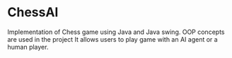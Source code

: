 # ChessAI
Implementation of Chess game using Java and Java swing. OOP concepts are used in the project
It allows users to play game with an AI agent or a human player.
